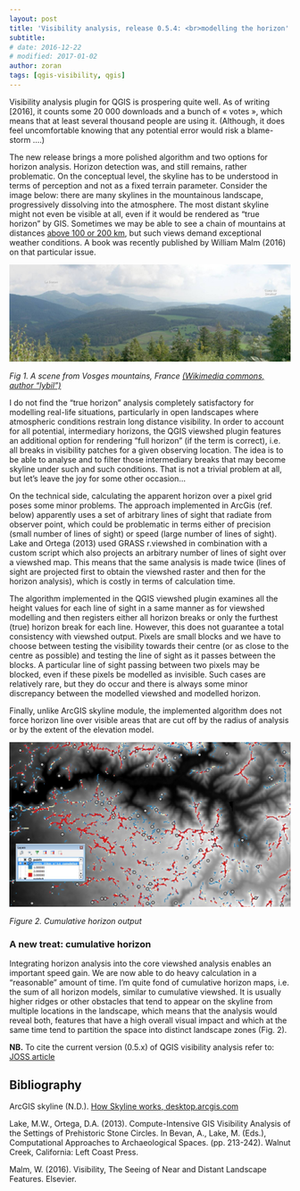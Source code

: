 ```yaml
---
layout: post
title: 'Visibility analysis, release 0.5.4: <br>modelling the horizon'
subtitle: 
# date: 2016-12-22
# modified: 2017-01-02
author: zoran
tags: [qgis-visibility, qgis]
---
```



Visibility analysis plugin for QGIS is prospering quite well. As of writing [2016], it counts some 20 000 downloads and a bunch of « votes », which means that at least several thousand people are using it. (Although, it does feel uncomfortable knowing that any potential error would risk a blame-storm ….)

The new release brings a more polished algorithm and two options for horizon analysis. Horizon detection was, and still remains, rather problematic. On the conceptual level, the skyline has to be understood in terms of perception and not as a fixed terrain parameter. Consider the image below: there are many skylines in the mountainous landscape, progressively dissolving into the atmosphere. The most distant skyline might not even be visible at all, even if it would be rendered as “true horizon” by GIS. Sometimes we may be able to see a chain of mountains at distances [above 100 or 200 km](http://www.summitpost.org/phpBB3/longest-lines-of-sight-photographed-t44409.html), but such views demand exceptional weather conditions. A book was recently published by William Malm (2016) on that particular issue.

![Vosges](/figures/2016/12/Vosges.jpg)

*Fig 1. A scene from Vosges mountains, France [(Wikimedia commons, author “lybil”)](https://commons.wikimedia.org/wiki/File:Panorama_des_Vosges_vue_depuis_les_ruines_du_Ch%C3%A2teau_de_Salm.jpg)*

I do not find the “true horizon” analysis completely satisfactory for modelling real-life situations, particularly in open landscapes where atmospheric conditions restrain long distance visibility. In order to account for all potential, intermediary horizons, the QGIS viewshed plugin features an additional option for rendering “full horizon” (if the term is correct), i.e. all breaks in visibility patches for a given observing location. The idea is to be able to analyse and to filter those intermediary breaks that may become skyline under such and such conditions. That is not a trivial problem at all, but let’s leave the joy for some other occasion…

On the technical side, calculating the apparent horizon over a pixel grid poses some minor problems. The approach implemented in ArcGis (ref. below) apparently uses a set of arbitrary lines of sight that radiate from observer point, which could be problematic in terms either of precision (small number of lines of sight) or speed (large number of lines of sight). Lake and Ortega (2013) used GRASS r.viewshed in combination with a custom script which also projects an arbitrary number of lines of sight over a viewshed map. This means that the same analysis is made twice (lines of sight are projected first to obtain the viewshed raster and then for the horizon analysis), which is costly in terms of calculation time. 

The algorithm implemented in the QGIS viewshed plugin examines all the height values for each line of sight in a same manner as for viewshed modelling and then registers either all horizon breaks or only the furthest (true) horizon break for each line. However, this does not guarantee a total consistency with viewshed output. Pixels are small blocks and we have to choose between testing the visibility towards their centre (or as close to the centre as possible) and testing the line of sight as it passes between the blocks. A particular line of sight passing between two pixels may be blocked, even if these pixels be modelled as invisible. Such cases are relatively rare, but they do occur and there is always some minor discrepancy between the modelled viewshed and modelled horizon.

Finally, unlike ArcGIS skyline module, the implemented algorithm does not force horizon line over visible areas that are cut off by the radius of analysis or by the extent of the elevation model.  

![Cumulative horizon](/figures/2016/12/Cumulative-horizon.jpg)

*Figure 2. Cumulative horizon output*

### A new treat: cumulative horizon

Integrating horizon analysis into the core viewshed analysis enables an important speed gain. We are now able to do heavy calculation in a “reasonable” amount of time. I’m quite fond of cumulative horizon maps, i.e. the sum of all horizon models, similar to cumulative viewshed. It is usually higher ridges or other obstacles that tend to appear on the skyline from multiple locations in the landscape, which means that the analysis would reveal both, features that have a high overall visual impact and which at the same time tend to partition the space into distinct landscape zones (Fig. 2). 

**NB.** To cite the current version (0.5.x) of QGIS visibility analysis refer to: [JOSS article](http://joss.theoj.org/papers/a8f76eeda4f92e7d641757dd0d7ed7f5) 

## Bibliography

ArcGIS skyline (N.D.). [How Skyline works, desktop.arcgis.com](http://desktop.arcgis.com/en/arcmap/10.3/tools/3d-analyst-toolbox/how-skyline-works.htm)

Lake, M.W., Ortega, D.A. (2013). Compute-Intensive GIS Visibility Analysis of the Settings of Prehistoric Stone Circles. In Bevan, A., Lake, M. (Eds.), Computational Approaches to Archaeological Spaces. (pp. 213-242). Walnut Creek, California: Left Coast Press.

Malm, W. (2016). Visibility, The Seeing of Near and Distant Landscape Features. Elsevier.

